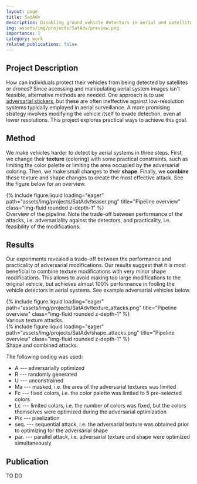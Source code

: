 ```yaml
---
layout: page
title: SatAdv
description: Disabling ground vehicle detectors in aerial and satellite imagery.
img: assets/img/projects/SatAdv/preview.png
importance: 1
category: work
related_publications: false
---
```


## Project Description

How can individuals protect their vehicles from being detected by satellites or drones? Since accessing and manipulating aerial system images isn't feasible, alternative methods are needed. One approach is to use [adversarial stickers](https://arxiv.org/abs/2108.11765), but these are often ineffective against low-resolution systems typically employed in aerial surveillance. A more promising strategy involves modifying the vehicle itself to evade detection, even at lower resolutions. This project explores practical ways to achieve this goal.

## Method

We make vehicles harder to detect by aerial systems in three steps. First, we change their **texture** (coloring) with some practical constraints, such as limiting the color palette or limiting the area occupied by the adversarial coloring. Then, we make small changes to their **shape**. Finally, we **combine** these texture and shape changes to create the most effective attack. See the figure below for an overview.

<div class="row">
    <div class="col-sm mt-3 mt-md-0">
        {% include figure.liquid loading="eager" path="assets/img/projects/SatAdv/teaser.png" title="Pipeline overview" class="img-fluid rounded z-depth-1" %}
    </div>
</div>
<div class="caption">
    Overview of the pipeline. Note the trade-off between performance of the attacks, i.e. adversariality against the detectors, and practicality, i.e. feasibility of the modifications.
</div>

## Results

Our experiments revealed a trade-off between the performance and practicality of adversarial modifications. Our results suggest that it is most beneficial to combine texture modifications with very minor shape modifications. This allows to avoid making too large modifications to the original vehicle, but achieves almost 100% performance in fooling the vehicle detectors in aerial systems. See example adversarial vehicles below.

<div class="row">
    <div class="col-sm mt-3 mt-md-0">
        {% include figure.liquid loading="eager" path="assets/img/projects/SatAdv/texture_attacks.png" title="Pipeline overview" class="img-fluid rounded z-depth-1" %}
    </div>
</div>
<div class="caption">
    Various texture attacks.
</div>

<div class="row">
    <div class="col-sm mt-3 mt-md-0">
        {% include figure.liquid loading="eager" path="assets/img/projects/SatAdv/shape_attacks.png" title="Pipeline overview" class="img-fluid rounded z-depth-1" %}
    </div>
</div>
<div class="caption">
    Shape and combined attacks.
</div>

The following coding was used:
- A --- adversarially optimized
- R --- randomly generated
- U --- unconstrained
- Ma --- masked, i.e. the area of the adversarial textures was limited
- Fc --- fixed colors, i.e. the color palette was limited to 5 pre-selected colors
- Lc --- limited colors, i.e. the number of colors was fixed, but the colors themselves were optimized during the adversarial optimization
- Pix --- pixelization
- seq. --- sequential attack, i.e. the adversarial texture was obtained prior to optimizing for the adversarial shape
- par. --- parallel attack, i.e. adversarial texture and shape were optimized simultaneously

## Publication

TO DO